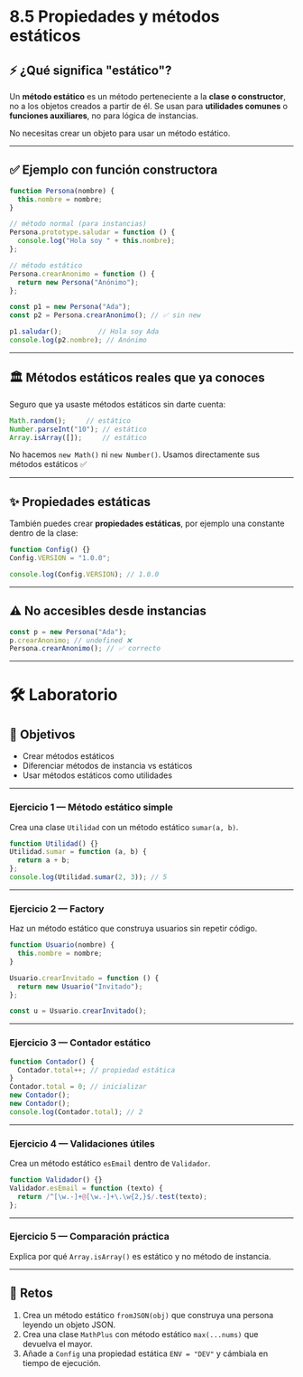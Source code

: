 # 8.5 Propiedades y métodos estáticos

## ⚡ ¿Qué significa "estático"?

Un **método estático** es un método perteneciente a la **clase o constructor**, no a los objetos creados a partir de él.
Se usan para **utilidades comunes** o **funciones auxiliares**, no para lógica de instancias.

No necesitas crear un objeto para usar un método estático.

---

## ✅ Ejemplo con función constructora

```js
function Persona(nombre) {
  this.nombre = nombre;
}

// método normal (para instancias)
Persona.prototype.saludar = function () {
  console.log("Hola soy " + this.nombre);
};

// método estático
Persona.crearAnonimo = function () {
  return new Persona("Anónimo");
};

const p1 = new Persona("Ada");
const p2 = Persona.crearAnonimo(); // ✅ sin new

p1.saludar();         // Hola soy Ada
console.log(p2.nombre); // Anónimo
```

---

## 🏛️ Métodos estáticos reales que ya conoces

Seguro que ya usaste métodos estáticos sin darte cuenta:

```js
Math.random();     // estático
Number.parseInt("10"); // estático
Array.isArray([]);     // estático
```

No hacemos `new Math()` ni `new Number()`. Usamos directamente sus métodos estáticos ✅

---

## ✨ Propiedades estáticas

También puedes crear **propiedades estáticas**, por ejemplo una constante dentro de la clase:

```js
function Config() {}
Config.VERSION = "1.0.0";

console.log(Config.VERSION); // 1.0.0
```

---

## ⚠️ No accesibles desde instancias

```js
const p = new Persona("Ada");
p.crearAnonimo; // undefined ❌
Persona.crearAnonimo(); // ✅ correcto
```

---

# 🛠 Laboratorio

## 🎯 Objetivos

* Crear métodos estáticos
* Diferenciar métodos de instancia vs estáticos
* Usar métodos estáticos como utilidades

---

### Ejercicio 1 — Método estático simple

Crea una clase `Utilidad` con un método estático `sumar(a, b)`.

```js
function Utilidad() {}
Utilidad.sumar = function (a, b) {
  return a + b;
};
console.log(Utilidad.sumar(2, 3)); // 5
```

---

### Ejercicio 2 — Factory

Haz un método estático que construya usuarios sin repetir código.

```js
function Usuario(nombre) {
  this.nombre = nombre;
}

Usuario.crearInvitado = function () {
  return new Usuario("Invitado");
};

const u = Usuario.crearInvitado();
```

---

### Ejercicio 3 — Contador estático

```js
function Contador() {
  Contador.total++; // propiedad estática
}
Contador.total = 0; // inicializar
new Contador();
new Contador();
console.log(Contador.total); // 2
```

---

### Ejercicio 4 — Validaciones útiles

Crea un método estático `esEmail` dentro de `Validador`.

```js
function Validador() {}
Validador.esEmail = function (texto) {
  return /^[\w.-]+@[\w.-]+\.\w{2,}$/.test(texto);
};
```

---

### Ejercicio 5 — Comparación práctica

Explica por qué `Array.isArray()` es estático y no método de instancia.

---

## 🚀 Retos

1. Crea un método estático `fromJSON(obj)` que construya una persona leyendo un objeto JSON.
2. Crea una clase `MathPlus` con método estático `max(...nums)` que devuelva el mayor.
3. Añade a `Config` una propiedad estática `ENV = "DEV"` y cámbiala en tiempo de ejecución.

